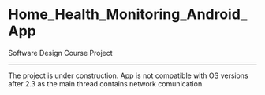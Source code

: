 Home_Health_Monitoring_Android_App
==================================

Software Design Course Project

----------------------------------
The project is under construction. App is not compatible with OS versions after 2.3 as the main thread contains network comunication.
